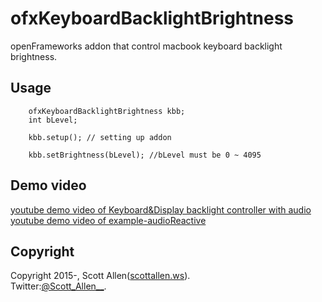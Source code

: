 # ofxKeyboardBacklightBrightness
openFrameworks addon that control macbook keyboard backlight brightness.

## Usage

        ofxKeyboardBacklightBrightness kbb;
        int bLevel;

        kbb.setup(); // setting up addon

        kbb.setBrightness(bLevel); //bLevel must be 0 ~ 4095

## Demo video
[youtube demo video of Keyboard&Display backlight controller with audio](https://youtu.be/64Zzr_8yLi8)  
[youtube demo video of example-audioReactive](https://youtu.be/jp7_C1nlYPQ)

## Copyright
Copyright 2015-, Scott Allen([scottallen.ws](http://scottallen.ws)).  
Twitter:[@Scott_Allen__](https://twitter.com/#!/Scott_Allen__ "twitter@Scott_Allen__").
